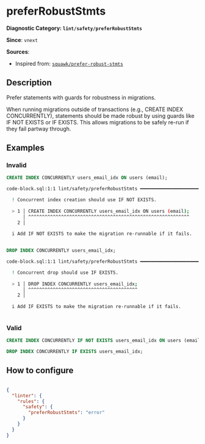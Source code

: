 # preferRobustStmts
**Diagnostic Category: `lint/safety/preferRobustStmts`**

**Since**: `vnext`


**Sources**: 
- Inspired from: <a href="https://squawkhq.com/docs/prefer-robust-stmts" target="_blank"><code>squawk/prefer-robust-stmts</code></a>

## Description
Prefer statements with guards for robustness in migrations.

When running migrations outside of transactions (e.g., CREATE INDEX CONCURRENTLY),
statements should be made robust by using guards like IF NOT EXISTS or IF EXISTS.
This allows migrations to be safely re-run if they fail partway through.

## Examples

### Invalid

```sql
CREATE INDEX CONCURRENTLY users_email_idx ON users (email);
```

```sh
code-block.sql:1:1 lint/safety/preferRobustStmts ━━━━━━━━━━━━━━━━━━━━━━━━━━━━━━━━━━━━━━━━━━━━━━━━━━━

  ! Concurrent index creation should use IF NOT EXISTS.
  
  > 1 │ CREATE INDEX CONCURRENTLY users_email_idx ON users (email);
      │ ^^^^^^^^^^^^^^^^^^^^^^^^^^^^^^^^^^^^^^^^^^^^^^^^^^^^^^^^^^^
    2 │ 
  
  i Add IF NOT EXISTS to make the migration re-runnable if it fails.
  

```

```sql
DROP INDEX CONCURRENTLY users_email_idx;
```

```sh
code-block.sql:1:1 lint/safety/preferRobustStmts ━━━━━━━━━━━━━━━━━━━━━━━━━━━━━━━━━━━━━━━━━━━━━━━━━━━

  ! Concurrent drop should use IF EXISTS.
  
  > 1 │ DROP INDEX CONCURRENTLY users_email_idx;
      │ ^^^^^^^^^^^^^^^^^^^^^^^^^^^^^^^^^^^^^^^^
    2 │ 
  
  i Add IF EXISTS to make the migration re-runnable if it fails.
  

```

### Valid

```sql
CREATE INDEX CONCURRENTLY IF NOT EXISTS users_email_idx ON users (email);
```

```sql
DROP INDEX CONCURRENTLY IF EXISTS users_email_idx;
```

## How to configure
```json

{
  "linter": {
    "rules": {
      "safety": {
        "preferRobustStmts": "error"
      }
    }
  }
}

```
